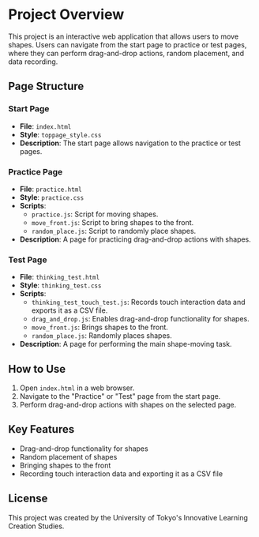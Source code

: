 # Project Overview

This project is an interactive web application that allows users to move shapes. Users can navigate from the start page to practice or test pages, where they can perform drag-and-drop actions, random placement, and data recording.

## Page Structure

### Start Page
- **File**: `index.html`
- **Style**: `toppage_style.css`
- **Description**: The start page allows navigation to the practice or test pages.

### Practice Page
- **File**: `practice.html`
- **Style**: `practice.css`
- **Scripts**:
  - `practice.js`: Script for moving shapes.
  - `move_front.js`: Script to bring shapes to the front.
  - `random_place.js`: Script to randomly place shapes.
- **Description**: A page for practicing drag-and-drop actions with shapes.

### Test Page
- **File**: `thinking_test.html`
- **Style**: `thinking_test.css`
- **Scripts**:
  - `thinking_test_touch_test.js`: Records touch interaction data and exports it as a CSV file.
  - `drag_and_drop.js`: Enables drag-and-drop functionality for shapes.
  - `move_front.js`: Brings shapes to the front.
  - `random_place.js`: Randomly places shapes.
- **Description**: A page for performing the main shape-moving task.

## How to Use

1. Open `index.html` in a web browser.
2. Navigate to the "Practice" or "Test" page from the start page.
3. Perform drag-and-drop actions with shapes on the selected page.

## Key Features

- Drag-and-drop functionality for shapes
- Random placement of shapes
- Bringing shapes to the front
- Recording touch interaction data and exporting it as a CSV file

## License

This project was created by the University of Tokyo's Innovative Learning Creation Studies.